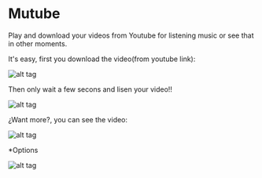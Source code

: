 # Mutube
Play and download your videos from Youtube for listening music or see that in other moments.

It's easy, first you download the video(from youtube link):

![alt tag](http://imgur.com/MLx8QgN.png)

Then only wait a few secons and lisen your video!!

![alt tag](http://imgur.com/ZifP7Sc.png)

¿Want more?, you can see the video:

![alt tag](http://imgur.com/97ovvrc.png)

*Options

![alt tag](http://imgur.com/y0HQI8t.png)
